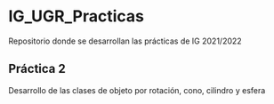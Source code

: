 # IG_UGR_Practicas
Repositorio donde se desarrollan las prácticas de IG 2021/2022

## Práctica 2
Desarrollo de las clases de objeto por rotación, cono, cilindro y esfera